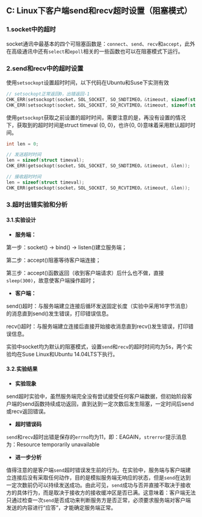 ## C: Linux下客户端send和recv超时设置（阻塞模式）


### 1.socket中的超时

socket通讯中最基本的四个可阻塞函数是：`connect`、`send`、`recv`和`accept`，此外在高级通讯中还有`select`和`epoll`相关的一些函数也可以在阻塞模式下运行。

### 2.send和recv中的超时设置

使用`setsockopt`设置超时时间，以下代码在Ubuntu和Suse下实测有效

```c
// setsockopt正常返回0，出错返回-1
CHK_ERR(setsockopt(socket，SOL_SOCKET, SO_SNDTIMEO，&timeout, sizeof(struct timeval)));
CHK_ERR(setsockopt(socket，SOL_SOCKET, SO_RCVTIMEO，&timeout, sizeof(struct timeval)));
```

使用`getsockopt`获取之前设置的超时时间，需要注意的是，再没有设置的情况下，获取到的超时时间是struct timeval {0, 0}，也许{0, 0}意味着采用默认超时时间。

```c
int len = 0;

// 发送超时时间
len = sizeof(struct timeval);
CHK_ERR(getsockopt(socket，SOL_SOCKET, SO_SNDTIMEO，&timeout, &len));

// 接收超时时间
len = sizeof(struct timeval);
CHK_ERR(getsockopt(socket，SOL_SOCKET, SO_RCVTIMEO，&timeout, &len));

```

### 3.超时出错实验和分析

#### 3.1.实验设计

* **服务端：**

第一步：socket() -> bind() -> listen()建立服务端；

第二步：accept()阻塞等待客户端连接；

第三步：accept()函数返回（收到客户端请求）后什么也不做，直接`sleep(300)`，故意使客户端操作超时；

* **客户端：**

send()超时：与服务端建立连接后循环发送固定长度（实验中采用16字节消息）的消息直到send()发生错误，打印错误信息。

recv()超时：与服务端建立连接后直接开始接收消息直到recv()发生错误，打印错误信息。

实验中socket均为默认的阻塞模式，设置`send`和`recv`的超时时间均为5s，两个实验均在Suse Linux和Ubuntu 14.04LTS下执行。

#### 3.2.实验结果

* **实验现象**

send超时实验中，虽然服务端完全没有尝试接受任何客户端数据，但初始阶段客户端的send函数持续成功返回，直到达到一定次数后发生阻塞，一定时间后send或recv返回错误。

* **超时错误码**

`send`和`recv`超时出错是保存的`errno`均为11，即：EAGAIN，`strerror`提示消息为：Resource temporarily unavailable

* **进一步分析**

值得注意的是客户端`send`超时错误发生前的行为。在实验中，服务端与客户端建立连接后没有采取任何动作，目的是模拟服务端无响应的状态，但是`send`在达到一定次数前仍可以持续发送成功。由此可见，`send`成功与否并直接不取决于接收方的具体行为，而是取决于接收方的接收缓冲区是否已满。这意味着：客户端无法只通过检查一次`send`是否成功来判断服务方是否正常，必须要求服务端对客户端发送的内容进行“应答”，才能确定服务端正常。



